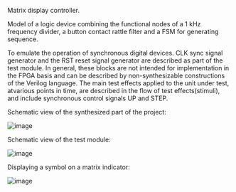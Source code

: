 Matrix display controller.

Model of a logic device combining the functional nodes of a 1 kHz frequency divider, a button contact rattle filter and a FSM for generating sequence.

To emulate the operation of synchronous digital devices. CLK sync signal generator and the RST reset signal generator are described as part of the test module. In general, these blocks are not intended for implementation in the FPGA basis and can be described by non-synthesizable constructions of the Verilog language. The main test effects applied to the unit under test, atvarious points in time, are described in the flow of test effects(stimuli), and include synchronous control signals UP and STEP.

Schematic view of the synthesized part of the project:

![image](https://user-images.githubusercontent.com/81770156/166634777-38dcf837-37d3-47c1-85d9-0bb44425fd27.png)

Schematic view of the test module:

![image](https://user-images.githubusercontent.com/81770156/166634946-cc86cd00-9811-4225-b2ab-489aa11c4e74.png)

Displaying a symbol on a matrix indicator:

![image](https://user-images.githubusercontent.com/81770156/166635446-43e1f2d5-a60a-49f5-85ab-d5659f781122.png)



